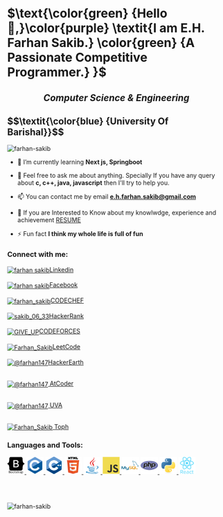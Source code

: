 
<h1>
$\text{\color{green} {Hello 👋,}\color{purple} \textit{I am E.H. Farhan Sakib.} \color{green} {A Passionate Competitive Programmer.} }$
</h1>
<h2 align="center"><i> Computer Science & Engineering </i></h2>

<h2>
$$\textit{\color{blue} {University Of Barishal}}$$
</h2>
<p align="left"> <img src="https://komarev.com/ghpvc/?username=farhan-sakib&label=Profile%20views&color=0e75b6&style=flat" alt="farhan-sakib" /> </p>

- 🌱 I’m currently learning **Next js, Springboot**

- 💬 Feel free to ask me about anything. Specially If you have any query about **c, c++, java, javascript** then I'll try to help you.

- 📫 You can contact me by email **e.h.farhan.sakib@gmail.com**

- 📄 If you are Interested to Know about my knowlwdge, experience and achievement [RESUME](https://drive.google.com/file/d/1GT8o67Xz5kzHFNbtFMgXYQ6-sYvbhDSH/view?usp=drive_link)

- ⚡ Fun fact **I think my whole life is full of fun**

<h3 align="left">Connect with me:</h3>
<p align="left">
  <a href="https://www.linkedin.com/in/farhan-sakib-4b363525a/" target="blank"><img align="center" src="https://raw.githubusercontent.com/rahuldkjain/github-profile-readme-generator/master/src/images/icons/Social/linked-in-alt.svg" alt="farhan sakib" height="30" width="40" />Linkedin</a>
<br><br>
<a href="https://www.facebook.com/profile.php?id=100011986725617" target="blank"><img align="center" src="https://raw.githubusercontent.com/rahuldkjain/github-profile-readme-generator/master/src/images/icons/Social/facebook.svg" alt="farhan sakib" height="30" width="40" />Facebook</a> 
 <br><br>
<a href="https://www.codechef.com/users/farhan_sakib" target="blank"><img align="center" src="https://cdn.jsdelivr.net/npm/simple-icons@3.1.0/icons/codechef.svg" alt="farhan_sakib" height="30" width="40" />CODECHEF</a>
 <br><br>
<a href="https://www.hackerrank.com/profile/sakib_06_33" target="blank"><img align="center" src="https://raw.githubusercontent.com/rahuldkjain/github-profile-readme-generator/master/src/images/icons/Social/hackerrank.svg" alt="sakib_06_33" height="30" width="40" />HackerRank</a>
 <br><br>
<a href="https://codeforces.com/profile/GIVE_UP" target="blank"><img align="center" src="https://raw.githubusercontent.com/rahuldkjain/github-profile-readme-generator/master/src/images/icons/Social/codeforces.svg" alt="GIVE_UP" height="30" width="40"/>CODEFORCES</a>
  <br><br>
<a href="https://leetcode.com/Farhan_Sakib/" target="blank"><img align="center" src="https://raw.githubusercontent.com/rahuldkjain/github-profile-readme-generator/master/src/images/icons/Social/leet-code.svg" alt="Farhan_Sakib" height="30" width="40" />LeetCode</a>
 <br><br>
<a href="https://www.hackerearth.com/@farhan147" target="blank"><img align="center" src="https://raw.githubusercontent.com/rahuldkjain/github-profile-readme-generator/master/src/images/icons/Social/hackerearth.svg" alt="@farhan147" height="30" width="40" />HackerEarth</a>
<br><br>

<a href="https://atcoder.jp/users/GIVE_UP" target="blank"><img align="center" src="https://img.atcoder.jp/assets/icon/avatar.png" alt="@farhan147" height="30" width="40" /> AtCoder</a>
<br><br>

<a href="https://onlinejudge.org/index.php?option=com_comprofiler&Itemid=3" target="blank"><img align="center" src="https://onlinejudge.org/templates/hm_yaml_2_5/img/ojlogo2.svg.png" alt="@farhan147" height="30" width="40" /> UVA </a>
<br><br>

<a href="https://toph.co/u/Farhan_Sakib" target="blank"><img align="center" src="https://static.toph.co/images/logo.png?_=f76bdcf12c6acbf239a6e1b395ce7729b71e6c25" alt="Farhan_Sakib" height="30" width="40" /> Toph </a>
</p>

<h3 align="left">Languages and Tools:</h3>
<p align="left"> <a href="https://getbootstrap.com" target="_blank" rel="noreferrer"> <img src="https://raw.githubusercontent.com/devicons/devicon/master/icons/bootstrap/bootstrap-plain-wordmark.svg" alt="bootstrap" width="40" height="40"/> </a> <a href="https://www.cprogramming.com/" target="_blank" rel="noreferrer"> <img src="https://raw.githubusercontent.com/devicons/devicon/master/icons/c/c-original.svg" alt="c" width="40" height="40"/> </a> <a href="https://www.w3schools.com/cpp/" target="_blank" rel="noreferrer"> <img src="https://raw.githubusercontent.com/devicons/devicon/master/icons/cplusplus/cplusplus-original.svg" alt="cplusplus" width="40" height="40"/> </a> <a href="https://www.w3.org/html/" target="_blank" rel="noreferrer"> <img src="https://raw.githubusercontent.com/devicons/devicon/master/icons/html5/html5-original-wordmark.svg" alt="html5" width="40" height="40"/> </a> <a href="https://www.java.com" target="_blank" rel="noreferrer"> <img src="https://raw.githubusercontent.com/devicons/devicon/master/icons/java/java-original.svg" alt="java" width="40" height="40"/> </a> <a href="https://developer.mozilla.org/en-US/docs/Web/JavaScript" target="_blank" rel="noreferrer"> <img src="https://raw.githubusercontent.com/devicons/devicon/master/icons/javascript/javascript-original.svg" alt="javascript" width="40" height="40"/> </a> <a href="https://www.mysql.com/" target="_blank" rel="noreferrer"> <img src="https://raw.githubusercontent.com/devicons/devicon/master/icons/mysql/mysql-original-wordmark.svg" alt="mysql" width="40" height="40"/> </a> <a href="https://www.php.net" target="_blank" rel="noreferrer"> <img src="https://raw.githubusercontent.com/devicons/devicon/master/icons/php/php-original.svg" alt="php" width="40" height="40"/> </a> <a href="https://www.python.org" target="_blank" rel="noreferrer"> <img src="https://raw.githubusercontent.com/devicons/devicon/master/icons/python/python-original.svg" alt="python" width="40" height="40"/> </a> <a href="https://reactjs.org/" target="_blank" rel="noreferrer"> <img src="https://raw.githubusercontent.com/devicons/devicon/master/icons/react/react-original-wordmark.svg" alt="react" width="40" height="40"/> </a> </p>
<br><br>
<p><img align="center" src="https://github-readme-stats.vercel.app/api/top-langs?username=farhan-sakib&show_icons=true&locale=en&layout=compact" alt="farhan-sakib" /></p>
